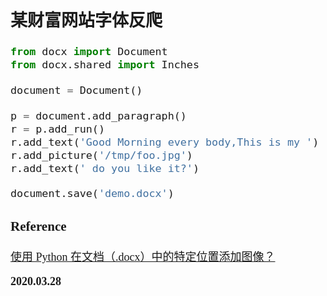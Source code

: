 <font size=4 face='楷体'>

## 某财富网站字体反爬

```python
from docx import Document
from docx.shared import Inches

document = Document()

p = document.add_paragraph()
r = p.add_run()
r.add_text('Good Morning every body,This is my ')
r.add_picture('/tmp/foo.jpg')
r.add_text(' do you like it?')

document.save('demo.docx')
```

### Reference

[使用 Python 在文档（.docx）中的特定位置添加图像？](https://www.it1352.com/896325.html)

**2020.03.28**
